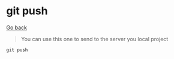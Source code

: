 # git push

[Go back](..)

> You can use this one to send to the server
> you local project

``git push``